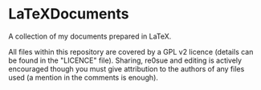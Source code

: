 LaTeXDocuments
==============

A collection of my documents prepared in LaTeX.

All files within this repository are covered by a GPL v2 licence (details can be found in the "LICENCE" file). Sharing, re0sue and editing is actively encouraged though you must give attribution to the authors of any files used (a mention in the comments is enough).